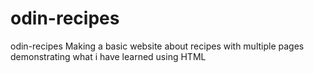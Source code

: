 # odin-recipes
odin-recipes
Making a basic website about recipes with multiple pages demonstrating what i have learned using HTML